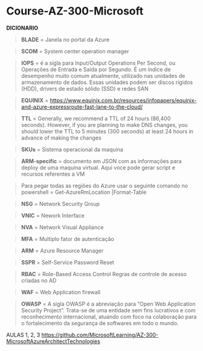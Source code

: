 # Course-AZ-300-Microsoft


**DICIONARIO**

> **BLADE** = Janela no portal da Azure

> **SCOM** = System center operation manager

> **IOPS** = é a sigla para Input/Output Operations Per Second, ou Operações de Entrada e Saída por Segundo. É um índice de desempenho muito comum atualmente, utilizado nas unidades de armazenamento de dados. Essas unidades podem ser discos rígidos (HDD), drivers de estado sólido (SSD) e redes SAN

> **EQUINIX** = https://www.equinix.com.br/resources/infopapers/equinix-and-azure-expressroute-fast-lane-to-the-cloud/

> **TTL** = Generally, we recommend a TTL of 24 hours (86,400 seconds). However, if you are planning to make DNS changes, you should lower the TTL to 5 minutes (300 seconds) at least 24 hours in advance of making the changes

> **SKUs** = Sistema operacional da maquina

> **ARM-specific** = documento em JSON com as informações para deploy de uma maquina virtual. Aqui voce pode gerar script e recursos referentes a VM

> Para pegar todas as regiões do Azure usar o seguinte comando no powershell = Get-AzureRmLocation |Format-Table

> **NSG** = Network Security Group

> **VNIC** = Nework Interface

> **NVA** = Network Visual Appliance

> **MFA** =  Multiplo fator de autenticação

> **ARM** = Azure Resource Manager

> **SSPR** = Self-Service Password Reset

> **RBAC** = Role-Based Access Control Regras de controle de acesso criadas no AD

> **WAF** = Web Application firewall

> **OWASP** = A sigla OWASP é a abreviação para “Open Web Application Security Project”. Trata-se de uma entidade sem fins lucrativos e com reconhecimento internacional, atuando com foco na colaboração para o fortalecimento da segurança de softwares em todo o mundo.

AULAS 1, 2, 3
https://github.com/MicrosoftLearning/AZ-300-MicrosoftAzureArchitectTechnologies